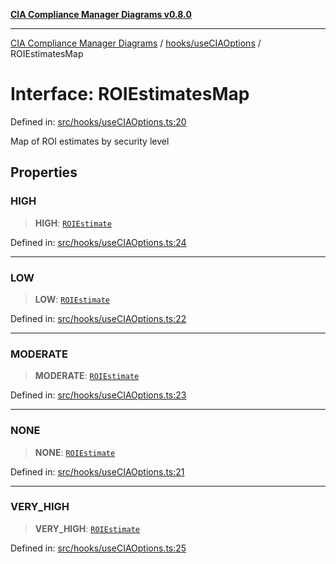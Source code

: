 [**CIA Compliance Manager Diagrams v0.8.0**](../../../README.md)

***

[CIA Compliance Manager Diagrams](../../../modules.md) / [hooks/useCIAOptions](../README.md) / ROIEstimatesMap

# Interface: ROIEstimatesMap

Defined in: [src/hooks/useCIAOptions.ts:20](https://github.com/Hack23/cia-compliance-manager/blob/78912779fad2796d4afcf9e0a863cca80a66b25f/src/hooks/useCIAOptions.ts#L20)

Map of ROI estimates by security level

## Properties

### HIGH

> **HIGH**: [`ROIEstimate`](ROIEstimate.md)

Defined in: [src/hooks/useCIAOptions.ts:24](https://github.com/Hack23/cia-compliance-manager/blob/78912779fad2796d4afcf9e0a863cca80a66b25f/src/hooks/useCIAOptions.ts#L24)

***

### LOW

> **LOW**: [`ROIEstimate`](ROIEstimate.md)

Defined in: [src/hooks/useCIAOptions.ts:22](https://github.com/Hack23/cia-compliance-manager/blob/78912779fad2796d4afcf9e0a863cca80a66b25f/src/hooks/useCIAOptions.ts#L22)

***

### MODERATE

> **MODERATE**: [`ROIEstimate`](ROIEstimate.md)

Defined in: [src/hooks/useCIAOptions.ts:23](https://github.com/Hack23/cia-compliance-manager/blob/78912779fad2796d4afcf9e0a863cca80a66b25f/src/hooks/useCIAOptions.ts#L23)

***

### NONE

> **NONE**: [`ROIEstimate`](ROIEstimate.md)

Defined in: [src/hooks/useCIAOptions.ts:21](https://github.com/Hack23/cia-compliance-manager/blob/78912779fad2796d4afcf9e0a863cca80a66b25f/src/hooks/useCIAOptions.ts#L21)

***

### VERY\_HIGH

> **VERY\_HIGH**: [`ROIEstimate`](ROIEstimate.md)

Defined in: [src/hooks/useCIAOptions.ts:25](https://github.com/Hack23/cia-compliance-manager/blob/78912779fad2796d4afcf9e0a863cca80a66b25f/src/hooks/useCIAOptions.ts#L25)
